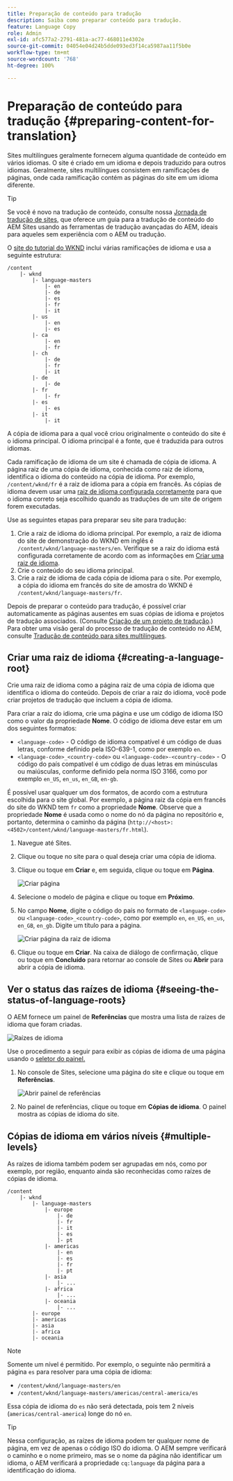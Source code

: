 ```yaml
---
title: Preparação de conteúdo para tradução
description: Saiba como preparar conteúdo para tradução.
feature: Language Copy
role: Admin
exl-id: afc577a2-2791-481a-ac77-468011e4302e
source-git-commit: 04054e04d24b5dde093ed3f14ca5987aa11f5b0e
workflow-type: tm+mt
source-wordcount: '768'
ht-degree: 100%

---
```


# Preparação de conteúdo para tradução {#preparing-content-for-translation}

Sites multilíngues geralmente fornecem alguma quantidade de conteúdo em vários idiomas. O site é criado em um idioma e depois traduzido para outros idiomas. Geralmente, sites multilíngues consistem em ramificações de páginas, onde cada ramificação contém as páginas do site em um idioma diferente.

>[!TIP]
>
>Se você é novo na tradução de conteúdo, consulte nossa [Jornada de tradução de sites,](/help/journey-sites/translation/overview.md) que oferece um guia para a tradução de conteúdo do AEM Sites usando as ferramentas de tradução avançadas do AEM, ideais para aqueles sem experiência com o AEM ou tradução.

O [site do tutorial do WKND](/help/implementing/developing/introduction/develop-wknd-tutorial.md) inclui várias ramificações de idioma e usa a seguinte estrutura:

```text
/content
    |- wknd
        |- language-masters
            |- en
            |- de
            |- es
            |- fr
            |- it
        |- us
            |- en
            |- es
        |- ca
            |- en
            |- fr
        |- ch
            |- de
            |- fr
            |- it
        |- de
            |- de
        |- fr
            |- fr
        |- es
            |- es
        |- it
            |- it
```

A cópia de idioma para a qual você criou originalmente o conteúdo do site é o idioma principal. O idioma principal é a fonte, que é traduzida para outros idiomas.

Cada ramificação de idioma de um site é chamada de cópia de idioma. A página raiz de uma cópia de idioma, conhecida como raiz de idioma, identifica o idioma do conteúdo na cópia de idioma. Por exemplo, `/content/wknd/fr` é a raiz de idioma para a cópia em francês. As cópias de idioma devem usar uma [raiz de idioma configurada corretamente](preparation.md#creating-a-language-root) para que o idioma correto seja escolhido quando as traduções de um site de origem forem executadas.

Use as seguintes etapas para preparar seu site para tradução:

1. Crie a raiz de idioma do idioma principal. Por exemplo, a raiz de idioma do site de demonstração do WKND em inglês é `/content/wknd/language-masters/en`. Verifique se a raiz do idioma está configurada corretamente de acordo com as informações em [Criar uma raiz de idioma](preparation.md#creating-a-language-root).
1. Crie o conteúdo do seu idioma principal.
1. Crie a raiz de idioma de cada cópia de idioma para o site. Por exemplo, a cópia do idioma em francês do site de amostra do WKND é `/content/wknd/language-masters/fr`.

Depois de preparar o conteúdo para tradução, é possível criar automaticamente as páginas ausentes em suas cópias de idioma e projetos de tradução associados. (Consulte [Criação de um projeto de tradução](managing-projects.md).) Para obter uma visão geral do processo de tradução de conteúdo no AEM, consulte [Tradução de conteúdo para sites multilíngues](overview.md).

## Criar uma raiz de idioma {#creating-a-language-root}

Crie uma raiz de idioma como a página raiz de uma cópia de idioma que identifica o idioma do conteúdo. Depois de criar a raiz do idioma, você pode criar projetos de tradução que incluem a cópia de idioma.

Para criar a raiz do idioma, crie uma página e use um código de idioma ISO como o valor da propriedade **Nome**. O código de idioma deve estar em um dos seguintes formatos:

* `<language-code>` - O código de idioma compatível é um código de duas letras, conforme definido pela ISO-639-1, como por exemplo `en`.
* `<language-code>_<country-code>` ou `<language-code>-<country-code>` - O código do país compatível é um código de duas letras em minúsculas ou maiúsculas, conforme definido pela norma ISO 3166, como por exemplo `en_US`, `en_us`, `en_GB`, `en-gb`.

É possível usar qualquer um dos formatos, de acordo com a estrutura escolhida para o site global.  Por exemplo, a página raiz da cópia em francês do site do WKND tem `fr` como a propriedade **Nome**. Observe que a propriedade **Nome** é usada como o nome do nó da página no repositório e, portanto, determina o caminho da página (`http://<host>:<4502>/content/wknd/language-masters/fr.html`).

1. Navegue até Sites.
1. Clique ou toque no site para o qual deseja criar uma cópia de idioma.
1. Clique ou toque em **Criar** e, em seguida, clique ou toque em **Página**.

   ![Criar página](../assets/create-page.png)

1. Selecione o modelo de página e clique ou toque em **Próximo**.
1. No campo **Nome**, digite o código do país no formato de `<language-code>` ou `<language-code>_<country-code>`, como por exemplo `en`, `en_US`, `en_us`, `en_GB`, `en_gb`. Digite um título para a página.

   ![Criar página da raiz de idioma](../assets/create-language-root.png)

1. Clique ou toque em **Criar**. Na caixa de diálogo de confirmação, clique ou toque em **Concluído** para retornar ao console de Sites ou **Abrir** para abrir a cópia de idioma.

## Ver o status das raízes de idioma {#seeing-the-status-of-language-roots}

O AEM fornece um painel de **Referências** que mostra uma lista de raízes de idioma que foram criadas.

![Raízes de idioma](../assets/language-roots.png)

Use o procedimento a seguir para exibir as cópias de idioma de uma página usando o [seletor do painel.](/help/sites-cloud/authoring/getting-started/basic-handling.md#rail-selector)

1. No console de Sites, selecione uma página do site e clique ou toque em **Referências**.

   ![Abrir painel de referências](../assets/opening-references-rail.png)

1. No painel de referências, clique ou toque em **Cópias de idioma**. O painel mostra as cópias de idioma do site.

## Cópias de idioma em vários níveis {#multiple-levels}

As raízes de idioma também podem ser agrupadas em nós, como por exemplo, por região, enquanto ainda são reconhecidas como raízes de cópias de idioma.

```text
/content
    |- wknd
        |- language-masters
            |- europe
                |- de
                |- fr
                |- it
                |- es
                ]- pt
            |- americas
                |- en
                |- es
                |- fr
                |- pt
            |- asia
                |- ...
            |- africa
                |- ...
            |- oceania
                |- ...
        |- europe
        |- americas
        |- asia
        |- africa
        |- oceania            
```

>[!NOTE]
>
>Somente um nível é permitido. Por exemplo, o seguinte não permitirá a página `es` para resolver para uma cópia de idioma:
>
>* `/content/wknd/language-masters/en`
>* `/content/wknd/language-masters/americas/central-america/es`
>
> Essa cópia de idioma do `es` não será detectada, pois tem 2 níveis (`americas/central-america`) longe do nó `en`.

>[!TIP]
>
>Nessa configuração, as raízes de idioma podem ter qualquer nome de página, em vez de apenas o código ISO do idioma. O AEM sempre verificará o caminho e o nome primeiro, mas se o nome da página não identificar um idioma, o AEM verificará a propriedade `cq:language` da página para a identificação do idioma.

